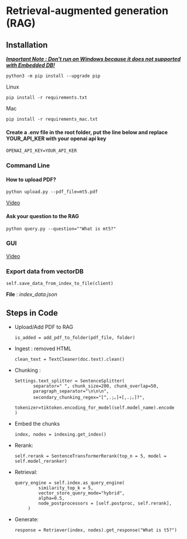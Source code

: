 # Retrieval-augmented generation (RAG)
## Installation
[_**Important Note : Don't run on Windows because it does not supported with Embedded DB!**_
](https://github.com/weaviate/weaviate/issues/3315)

```python3 -m pip install --upgrade pip```

Linux

```pip install -r requirements.txt```

Mac

```pip install -r requirements_mac.txt```

#### Create a .env file in the root folder, put the line below and replace YOUR_API_KER with your openai api key
```OPENAI_API_KEY=YOUR_API_KER```

### Command Line

#### How to upload PDF?

```python upload.py --pdf_file=mt5.pdf```

 [Video](https://youtu.be/z_Xjxqk8E4g)

#### Ask your question to the RAG

```python query.py --question=""What is mt5?"```

### GUI

[Video](www.google.com)


### Export data from vectorDB
```self.save_data_from_index_to_file(client)```  

**File** : *index_data.json*

## Steps in Code
- Upload/Add PDF to RAG

    ```is_added = add_pdf_to_folder(pdf_file, folder)```    

- Ingest : removed HTML

    ```clean_text = TextCleaner(doc.text).clean()```
- Chunking :
    ```
  Settings.text_splitter = SentenceSplitter(
           separator=" ", chunk_size=200, chunk_overlap=50,
           paragraph_separator="\n\n\n",
           secondary_chunking_regex="[^,.;。]+[,.;。]?",
           tokenizer=tiktoken.encoding_for_model(self.model_name).encode
  )
  ```
- Embed the chunks
  
  ```index, nodes = indexing.get_index()```

- Rerank:

    ```self.rerank = SentenceTransformerRerank(top_n = 5, model = self.model_reranker)```
 
- Retrieval:
   ```
  query_engine = self.index.as_query_engine(
            similarity_top_k = 5,
            vector_store_query_mode="hybrid",
            alpha=0.5,
            node_postprocessors = [self.postproc, self.rerank],
        )
  ```
- Generate:

    ```response = Retriever(index, nodes).get_response("What is t5?")```



